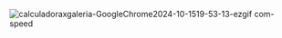 ![calculadoraxgaleria-GoogleChrome2024-10-1519-53-13-ezgif com-speed](https://github.com/user-attachments/assets/853e8b5a-8dbc-4316-8369-8f20fcc04589)
